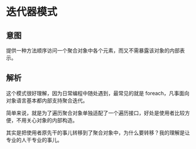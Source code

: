 # 迭代器模式

## 意图

提供一种方法顺序访问一个聚合对象中各个元素，而又不需暴露该对象的内部表示。

## 解析

这个模式很好理解，因为日常编程中随处遇到，最常见的就是 foreach，凡事面向对象语言基本都内部支持聚合迭代。

简单来说，就是为了遍历聚合对象单独适配了一个遍历接口，好处是使用者比较方便，不用关心对象的内部构造。

其实是把使用者原先干的事儿转移到了聚合对象中，为什么要转移？我的理解是让专业的人干专业的事儿。



